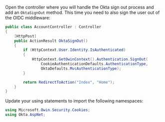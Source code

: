 Open the controller where you will handle the Okta sign out process and add an `OktaSignOut` method. This time you need to also sign the user out of the OIDC middleware:

```csharp
public class AccountController : Controller
{
    [HttpPost]
    public ActionResult OktaSignOut()
    {
        if (HttpContext.User.Identity.IsAuthenticated)
        {
            HttpContext.GetOwinContext().Authentication.SignOut(
                CookieAuthenticationDefaults.AuthenticationType,
                OktaDefaults.MvcAuthenticationType);
        }

        return RedirectToAction("Index", "Home");
    }
}
```

Update your using statements to import the following namespaces:

```csharp
using Microsoft.Owin.Security.Cookies;
using Okta.AspNet;
```